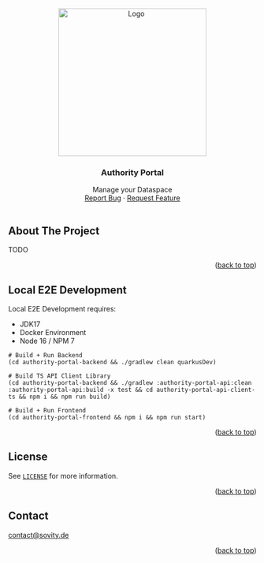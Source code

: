 <!-- Improved compatibility of back to top link: See: https://github.com/othneildrew/Best-README-Template/pull/73 -->

<a name="readme-top"></a>

<!-- PROJECT LOGO -->
<br />
<div align="center">
<a href="https://github.com/sovity/authority-portal">
<img src="https://raw.githubusercontent.com/sovity/edc-ui/main/src/assets/images/sovity_logo.svg" alt="Logo" width="300">
</a>

<h3 align="center">Authority Portal</h3>
<p align="center" style="padding-bottom:16px">
Manage your Dataspace
<br />
<a href="https://github.com/sovity/authority-portal/issues/new?template=bug_report.md">Report Bug</a>
·
<a href="https://github.com/sovity/authority-portal/issues/new?template=feature_request.md">Request Feature</a>
</p>
</div>

## About The Project

TODO

<p align="right">(<a href="#readme-top">back to top</a>)</p>

## Local E2E Development

Local E2E Development requires:
- JDK17
- Docker Environment
- Node 16 / NPM 7

```shell
# Build + Run Backend
(cd authority-portal-backend && ./gradlew clean quarkusDev)

# Build TS API Client Library
(cd authority-portal-backend && ./gradlew :authority-portal-api:clean :authority-portal-api:build -x test && cd authority-portal-api-client-ts && npm i && npm run build)

# Build + Run Frontend
(cd authority-portal-frontend && npm i && npm run start)
```

<p align="right">(<a href="#readme-top">back to top</a>)</p>

## License

See [`LICENSE`](./LICENSE) for more information.

<p align="right">(<a href="#readme-top">back to top</a>)</p>

## Contact

contact@sovity.de

<p align="right">(<a href="#readme-top">back to top</a>)</p>
